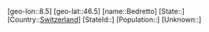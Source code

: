 ﻿---
location: [46.5,8.5]
type: City
tags:
- geo/City


SpocWebEntityId: 29066
isDeleted: false
confidential: public

---
[geo-lon::8.5]
[geo-lat::46.5]
[name::Bedretto]
[State::]
[Country::[Switzerland](geo/Continent/Europe/Switzerland.md)]
[StateId::]
[Population::]
[Unknown::]

